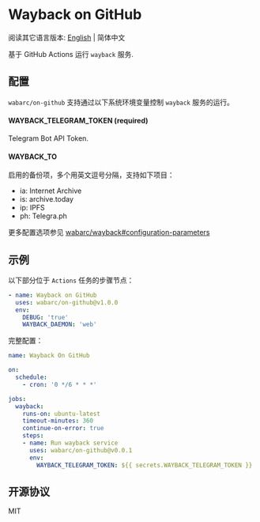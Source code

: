 # Wayback on GitHub

阅读其它语言版本: [English](./README.md) | 简体中文

基于 GitHub Actions 运行 `wayback` 服务.

## 配置

`wabarc/on-github` 支持通过以下系统环境变量控制 `wayback` 服务的运行。

#### WAYBACK_TELEGRAM_TOKEN (required)

Telegram Bot API Token.

#### WAYBACK_TO

启用的备份项，多个用英文逗号分隔，支持如下项目：

- ia: Internet Archive
- is: archive.today
- ip: IPFS
- ph: Telegra.ph

更多配置选项参见 [wabarc/wayback#configuration-parameters](https://github.com/wabarc/wayback#configuration-parameters)

## 示例

以下部分位于 `Actions` 任务的步骤节点：

```yaml
- name: Wayback on GitHub
  uses: wabarc/on-github@v1.0.0
  env:
    DEBUG: 'true'
    WAYBACK_DAEMON: 'web'
```

完整配置：

```yaml
name: Wayback On GitHub

on:
  schedule:
    - cron: '0 */6 * * *'

jobs:
  wayback:
    runs-on: ubuntu-latest
    timeout-minutes: 360
    continue-on-error: true
    steps:
    - name: Run wayback service
      uses: wabarc/on-github@v0.0.1
      env:
        WAYBACK_TELEGRAM_TOKEN: ${{ secrets.WAYBACK_TELEGRAM_TOKEN }}
```

## 开源协议

MIT
